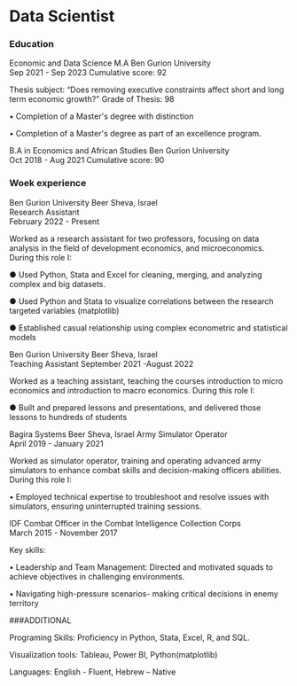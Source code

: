 # Data Scientist

### Education
Economic and Data Science M.A  Ben Gurion University  
Sep 2021 - Sep 2023 
Cumulative score: 92


Thesis subject: “Does removing executive constraints affect short and long term economic growth?"
Grade of Thesis: 98

• Completion of a Master's degree with distinction

• Completion of a Master's degree as part of an excellence program.

B.A in Economics and African Studies  Ben Gurion University      
Oct 2018 - Aug 2021
Cumulative score: 90




### Woek experience

Ben Gurion University Beer Sheva, Israel          
Research Assistant                                             
February 2022 - Present

Worked as a research assistant for two professors, focusing on data analysis in the field of development economics, and microeconomics. 
During this role I:

● Used Python, Stata and Excel for cleaning, merging, and analyzing complex and big datasets.

● Used Python and Stata to visualize correlations between the research targeted variables (matplotlib)

● Established casual relationship using complex econometric and statistical models



Ben Gurion University Beer Sheva, Israel       
Teaching Assistant 
September 2021 -August 2022

Worked as a teaching assistant, teaching the courses introduction to micro economics and introduction to macro economics.
During this role I:

● Built and prepared lessons and presentations, and delivered those lessons to hundreds of students



Bagira Systems Beer Sheva, Israel
Army Simulator Operator       
April 2019 - January 2021

Worked as simulator operator, training and operating advanced army simulators to enhance combat skills and decision-making
officers abilities. During this role I:

• Employed technical expertise to troubleshoot and resolve issues with simulators, ensuring uninterrupted training
sessions.



IDF
Combat Officer in the Combat Intelligence Collection Corps    
March 2015 - November 2017

Key skills:

• Leadership and Team Management: Directed and motivated squads to achieve objectives in challenging environments.

• Navigating high-pressure scenarios- making critical decisions in enemy territory


###ADDITIONAL

Programing Skills: Proficiency in Python, Stata, Excel, R, and SQL.

Visualization tools: Tableau, Power BI, Python(matplotlib)

Languages: English - Fluent, Hebrew – Native
